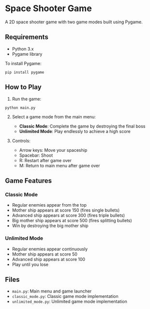 # Space Shooter Game

A 2D space shooter game with two game modes built using Pygame.

## Requirements

- Python 3.x
- Pygame library

To install Pygame:
```
pip install pygame
```

## How to Play

1. Run the game:
```
python main.py
```

2. Select a game mode from the main menu:
   - **Classic Mode**: Complete the game by destroying the final boss
   - **Unlimited Mode**: Play endlessly to achieve a high score

3. Controls:
   - Arrow keys: Move your spaceship
   - Spacebar: Shoot
   - R: Restart after game over
   - M: Return to main menu after game over

## Game Features

### Classic Mode
- Regular enemies appear from the top
- Mother ship appears at score 150 (fires single bullets)
- Advanced ship appears at score 300 (fires triple bullets)
- Big mother ship appears at score 500 (fires splitting bullets)
- Win by destroying the big mother ship

### Unlimited Mode
- Regular enemies appear continuously
- Mother ship appears at score 50
- Advanced ship appears at score 100
- Play until you lose

## Files
- `main.py`: Main menu and game launcher
- `classic_mode.py`: Classic game mode implementation
- `unlimited_mode.py`: Unlimited game mode implementation